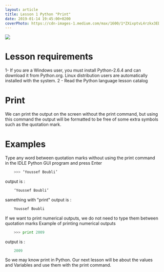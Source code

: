 ```yaml
---
layout: article
title: Lesson 1 Python "Print"
date: 2019-01-14 19:45:00+0200
coverPhoto: https://cdn-images-1.medium.com/max/1600/1*ZXixptvL4rzkx3EDuj38xw.jpeg
---
```



![](https://cdn-images-1.medium.com/max/1600/1*ZXixptvL4rzkx3EDuj38xw.jpeg)


# Lesson requirements
1- If you are a Windows user, you must install Python-2.6.4 and can download it from Python.org. Linux distribution users are automatically installed with the system.
2 - Read the Python language lesson catalog

# Print 
We can print the output on the screen without the print command, but using this command the output will be formatted to be free of some extra symbols such as the quotation mark.

# Examples
Type any word between quotation marks without using the print command in the IDLE Python GUI program and press Enter

```python
	>>> ‘Youssef Boubli’

```

output is :
```python
	‘Youssef Boubli’
```

samething with "print" 
output is :
```python
	Youssef Boubli
```

If we want to print numerical outputs, we do not need to type them between quotation marks
Example of printing numerical outputs
```python
	>>> print 2009
```
output is :
```python
	2009
```

So we may know print in Python.
Our next lesson will be about the values and Variables and use them with the print command.


